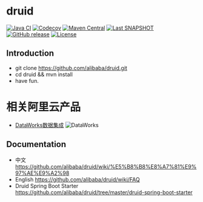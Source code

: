 # druid

[![Java CI](https://img.shields.io/github/actions/workflow/status/alibaba/druid/ci.yaml?branch=master&logo=github&logoColor=white)](https://github.com/alibaba/druid/actions/workflows/ci.yaml)
[![Codecov](https://img.shields.io/codecov/c/github/alibaba/druid/master?logo=codecov&logoColor=white)](https://codecov.io/gh/alibaba/druid/branch/master)
[![Maven Central](https://img.shields.io/maven-central/v/com.alibaba/druid?logo=apache-maven&logoColor=white)](https://search.maven.org/artifact/com.alibaba/druid)
[![Last SNAPSHOT](https://img.shields.io/nexus/snapshots/https/oss.sonatype.org/com.alibaba/druid?label=latest%20snapshot)](https://oss.sonatype.org/content/repositories/snapshots/com/alibaba/druid/)
[![GitHub release](https://img.shields.io/github/release/alibaba/druid)](https://github.com/alibaba/druid/releases)
[![License](https://img.shields.io/github/license/alibaba/druid?color=4D7A97&logo=apache)](https://www.apache.org/licenses/LICENSE-2.0.html)

Introduction
---

- git clone https://github.com/alibaba/druid.git
- cd druid && mvn install
- have fun.

# 相关阿里云产品
* [DataWorks数据集成](https://help.aliyun.com/document_detail/137663.html) ![DataWorks](https://github.com/alibaba/druid/raw/master/doc/dataworks_datax.png)

Documentation
---

- 中文 https://github.com/alibaba/druid/wiki/%E5%B8%B8%E8%A7%81%E9%97%AE%E9%A2%98
- English https://github.com/alibaba/druid/wiki/FAQ
- Druid Spring Boot Starter https://github.com/alibaba/druid/tree/master/druid-spring-boot-starter
